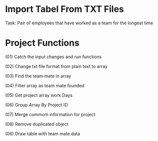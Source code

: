 # Import Tabel From TXT Files
Task: Pair of employees that have worked as a team for the longest time

# Project Functions
(01) Catch the input changes and run functions

(02) Change txt file format from plain text to array

(03) Find the team mate in array

(04) Filter array as team mate founded

(05) Get project array work Days

(06) Group Array By Project ID

(07) Merge commom information for project

(08) Remove duplicated object

(06) Draw table with team mate data
